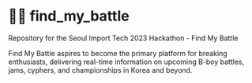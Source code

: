 # 🤸🧭 find_my_battle
Repository for the Seoul Import Tech 2023 Hackathon - Find My Battle

Find My Battle aspires to become the primary platform for breaking enthusiasts, delivering real-time information on upcoming B-boy battles, jams, cyphers, and championships in Korea and beyond.
